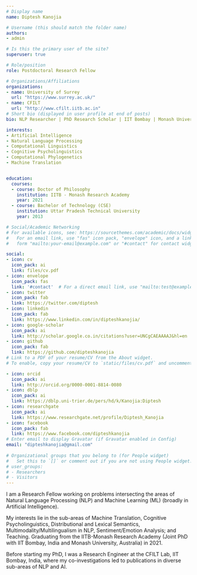 ```yaml
---
# Display name
name: Diptesh Kanojia

# Username (this should match the folder name)
authors:
- admin

# Is this the primary user of the site?
superuser: true

# Role/position
role: Postdoctoral Research Fellow

# Organizations/Affiliations
organizations:
- name: University of Surrey
  url: "https://www.surrey.ac.uk/"
- name: CFILT
  url: "http://www.cfilt.iitb.ac.in"
# Short bio (displayed in user profile at end of posts)
bio: NLP Researcher | PhD Research Scholar | IIT Bombay | Monash University

interests:
- Artificial Intelligence
- Natural Language Processing 
- Computational Linguistics
- Cognitive Psycholinguistics
- Computational Phylogenetics
- Machine Translation


education:
  courses:
  - course: Doctor of Philosophy
    institution: IITB - Monash Research Academy
    year: 2021
  - course: Bachelor of Technology (CSE)
    institution: Uttar Pradesh Technical University
    year: 2013

# Social/Academic Networking
# For available icons, see: https://sourcethemes.com/academic/docs/widgets/#icons
#   For an email link, use "fas" icon pack, "envelope" icon, and a link in the
#   form "mailto:your-email@example.com" or "#contact" for contact widget.

social:
- icon: cv
  icon_pack: ai
  link: files/cv.pdf
- icon: envelope
  icon_pack: fas
  link: '#contact'  # For a direct email link, use "mailto:test@example.org".
- icon: twitter
  icon_pack: fab
  link: https://twitter.com/diptesh
- icon: linkedin
  icon_pack: fab
  link: https://www.linkedin.com/in/dipteshkanojia/
- icon: google-scholar
  icon_pack: ai
  link: http://scholar.google.co.in/citations?user=UNCgCAEAAAAJ&hl=en
- icon: github
  icon_pack: fab
  link: https://github.com/dipteshkanojia
# Link to a PDF of your resume/CV from the About widget.
# To enable, copy your resume/CV to `static/files/cv.pdf` and uncomment the lines below.  

- icon: orcid
  icon_pack: ai
  link: http://orcid.org/0000-0001-8814-0080
- icon: dblp
  icon_pack: ai
  link: https://dblp.uni-trier.de/pers/hd/k/Kanojia:Diptesh
- icon: researchgate
  icon_pack: ai
  link: https://www.researchgate.net/profile/Diptesh_Kanojia
- icon: facebook
  icon_pack: fab
  link: https://www.facebook.com/dipteshkanojia
# Enter email to display Gravatar (if Gravatar enabled in Config)
email: "dipteshkanojia@gmail.com"
  
# Organizational groups that you belong to (for People widget)
#   Set this to `[]` or comment out if you are not using People widget.  
# user_groups:
# - Researchers
# - Visitors
---
```


I am a Research Fellow working on problems intersecting the areas of Natural Language Processing (NLP) and Machine Learning (ML) (broadly in Artificial Intelligence). 

My interests lie in the sub-areas of Machine Translation, Cognitive Psycholinguistics, Distributional and Lexical Semantics, Multimodality/Multilingualism in NLP, Sentiment/Emotion Analysis; and Teaching. Graduating from the IITB-Monash Research Academy (Joint PhD with IIT Bombay, India and Monash University, Australia) in 2021.

Before starting my PhD, I was a Research Engineer at the CFILT Lab, IIT Bombay, India, where my co-investigations led to publications in diverse sub-areas of NLP and AI.
